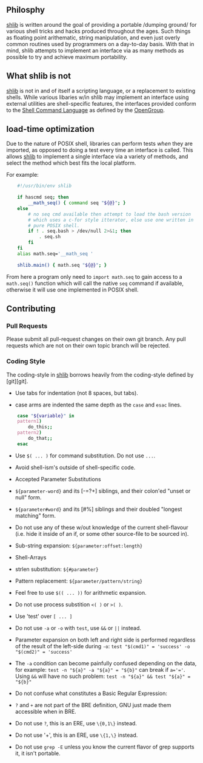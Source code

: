 ## Philosphy ##

[shlib] is written around the goal of providing a portable /dumping ground/ for
various shell tricks and hacks produced throughout the ages.  Such things as
floating point arithematic, string manipulation, and even just overly common
routines used by programmers on a day-to-day basis.  With that in mind, shlib
attempts to implement an interface via as many methods as possible to try and
achieve maximum portability.

## What shlib is not ##

[shlib][shlib] is not in and of itself a scripting language, or a replacement
to existing shells.  While various libaries w/in shlib may implement an
interface using external utilities are shell-specific features, the interfaces
provided conform to the [Shell Command Language](http://pubs.opengroup.org/onlinepubs/007904975/utilities/xcu_chap02.html)
as defined by the [OpenGroup](http://www.opengroup.org/).

## load-time optimization ##

Due to the nature of POSIX shell, libraries can perform tests _when_ they are
imported, as opposed to doing a test every time an interface is called.  This
allows [shlib][shlib] to implement a single interface via a variety of methods,
and select the method which best fits the local platform.

For example:

```sh
	#!/usr/bin/env shlib
	
	if hascmd seq; then
		__math_seq() { command seq "${@}"; }
	else
		# no seq cmd available then attempt to load the bash version
		# which uses a c-for style itterator, else use one written in
		# pure POSIX shell.
		if ! . seq.bash > /dev/null 2>&1; then
			. seq.sh
		fi
	fi
	alias math.seq='__math_seq '
	
	shlib.main() { math.seq "${@}"; }
```

From here a program only need to `import math.seq` to gain access to a
`math.seq()` function which will call the native `seq` command if available,
otherwise it will use one implemented in POSIX shell.

## Contributing ##

### Pull Requests ###

Please submit all pull-request changes on their own git branch.  Any pull
requests which are not on their own topic branch will be rejected.

### Coding Style ###

The coding-style in [shlib][shlib] borrows heavily from the coding-style
defined by [git][git].

 * Use tabs for indentation (not 8 spaces, but tabs).

 * case arms are indented the same depth as the `case` and `esac` lines.

```sh
	case "${variable}" in
	pattern1)
		do_this;;
	pattern2)
		do_that;;
	esac
```

 * Use `$( ... )` for command substitution.  Do not use ``` ... ```.

 * Avoid shell-ism's outside of shell-specific code.

  * Accepted Parameter Substitutions

   * `${parameter-word}` and its [-=?+] siblings, and their colon'ed "unset or null" form.

   * `${parameter#word}` and its [#%] siblings and their doubled "longest matching" form.

  * Do not use any of these w/out knowledge of the current shell-flavour (i.e.
    hide it inside of an if, or some other source-file to be sourced in).

   * Sub-string expansion: `${parameter:offset:length}`

   * Shell-Arrays

   * strlen substitution: `${#parameter}`

   * Pattern replacement: `${parameter/pattern/string}`

  * Feel free to use `$(( ... ))` for arithmetic expansion.

  * Do not use process substition `<( )` or `>( )`.

  * Use 'test' over `[ ... ]`

  * Do not use `-a` or `-o` with `test`, use `&&` or `||` instead.

   * Parameter expansion on both left and right side is performed regardless of
     the result of the left-side during `-o`: `test "$(cmd1)" = 'success' -o "$(cmd2)" = 'success'`

   * The `-a` condition can become painfully confused depending on the data,
     for example: `test -n "${a}" -a "${a}" = "${b}"` can break if `a='='`.
     Using `&&` will have no such problem: `test -n "${a}" && test "${a}" = "${b}"`

 * Do not confuse what constitutes a Basic Regular Expression:

  * `?` and `+` are not part of the BRE definition, GNU just made them
    accessible when in BRE.

  * Do not use `?`, this is an ERE, use `\{0,1\}` instead.

  * Do not use '+', this is an ERE, use `\{1,\}` instead.

  * Do not use `grep -E` unless you know the current flavor of grep supports
    it, it isn't portable.

[shlib]: http://github.com/major0/shlib "shlib"
